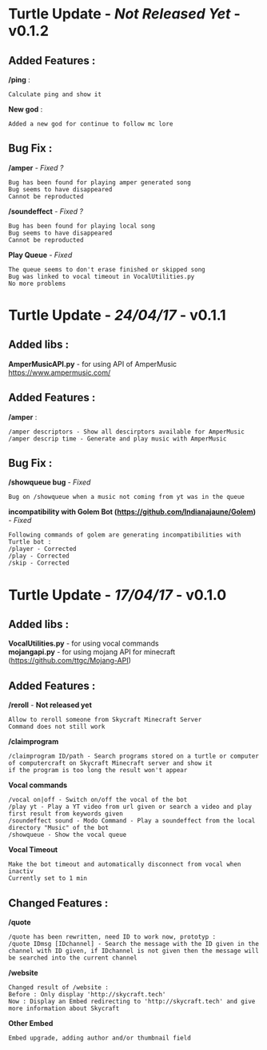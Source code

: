 Turtle Update - *Not Released Yet* - **v0.1.2**
======
## Added Features :  
**/ping** :  
```
Calculate ping and show it
```  
**New god** :
```
Added a new god for continue to follow mc lore
```

## Bug Fix :
**/amper** - *Fixed ?*  
```
Bug has been found for playing amper generated song
Bug seems to have disappeared
Cannot be reproducted
```  
**/soundeffect** - *Fixed ?*  
```
Bug has been found for playing local song
Bug seems to have disappeared
Cannot be reproducted
```  
**Play Queue** - *Fixed*  
```
The queue seems to don't erase finished or skipped song
Bug was linked to vocal timeout in VocalUtilities.py
No more problems
``` 

Turtle Update - *24/04/17* - **v0.1.1**
======

## Added libs :  
**AmperMusicAPI.py** - for using API of AmperMusic https://www.ampermusic.com/

## Added Features :
**/amper** :  
```
/amper descriptors - Show all descirptors available for AmperMusic
/amper descrip time - Generate and play music with AmperMusic
```  

## Bug Fix :
**/showqueue bug** - *Fixed*  
```
Bug on /showqueue when a music not coming from yt was in the queue
```  
**incompatibility with Golem Bot (https://github.com/Indianajaune/Golem)** - *Fixed*  
```
Following commands of golem are generating incompatibilities with Turtle bot :
/player - Corrected
/play - Corrected
/skip - Corrected
```  


Turtle Update - *17/04/17* - **v0.1.0**
======

## Added libs :  
**VocalUtilities.py** - for using vocal commands  
**mojangapi.py** - for using mojang API for minecraft (https://github.com/ttgc/Mojang-API)

## Added Features :  
**/reroll** - **Not released yet**  
```
Allow to reroll someone from Skycraft Minecraft Server
Command does not still work
```  
**/claimprogram**  
```
/claimprogram ID/path - Search programs stored on a turtle or computer of computercraft on Skycraft Minecraft server and show it
if the program is too long the result won't appear
```  
**Vocal commands**  
```
/vocal on|off - Switch on/off the vocal of the bot
/play yt - Play a YT video from url given or search a video and play first result from keywords given
/soundeffect sound - Modo Command - Play a soundeffect from the local directory "Music" of the bot
/showqueue - Show the vocal queue
```  
**Vocal Timeout**  
```
Make the bot timeout and automatically disconnect from vocal when inactiv
Currently set to 1 min
```

## Changed Features :
**/quote**  
```
/quote has been rewritten, need ID to work now, prototyp :
/quote IDmsg [IDchannel] - Search the message with the ID given in the channel with ID given, if IDchannel is not given then the message will be searched into the current channel
```  
**/website**  
```
Changed result of /website :
Before : Only display 'http://skycraft.tech'
Now : Display an Embed redirecting to 'http://skycraft.tech' and give more information about Skycraft
```  
**Other Embed**
```
Embed upgrade, adding author and/or thumbnail field
```  
